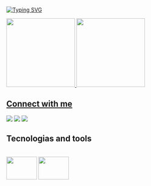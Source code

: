 
###
[![Typing SVG](https://readme-typing-svg.herokuapp.com?font=Fira+Code&weight=300&size=50&duration=4000&pause=1000&color=F73D9F&center=true&vCenter=true&random=false&width=1000&lines=Hello%2C+my+name+is+Aline+Rabech+💖;I'm+25+years+old+🎂;I'm+a+Web+Developer+👩🏾‍💻;I'm+from+Brazil+🇧🇷;welcome😊)](https://git.io/typing-svg)

<div>
  <a href= "https://github.com/linerabech">
  <img height= "180em" src="https://github-readme-stats.vercel.app/api?username=alinerabech&show_icons=true&theme=dracula&include_all_commits=true&count_private=true"/>
  <img height= "180em" src="https://github-readme-stats.vercel.app/api/top-langs?username=alinerabech&layout=compact&langs_count=16&theme=dracula"/>
</div>
    
## Connect with me
<div>
  <a href="https://www.linkedin.com/in/alinerabech/" target="_blank"><img src="https://img.shields.io/badge/LinkedIn-0077B5?style=for-the-badge&logo=linkedin&logoColor=white" target="_blank"/></a>
 <a href="https://www.instagram.com/linee_rabech/" target="_blank"><img src="https://img.shields.io/badge/Instagram-E4405F?style=for-the-badge&logo=instagram&logoColor=white" target="_blank"/></a>
 <a href="https://wa.me/5579988590343" target="_blank"><img src="https://img.shields.io/badge/WhatsApp-25D366?style=for-the-badge&logo=whatsapp&logoColor=white" target="_blank"/></a>
</div>

## Tecnologias and tools
<div style="display: inline_block"><br>
  <img height="60" width="80" src="https://cdn.jsdelivr.net/gh/devicons/devicon@latest/icons/html5/html5-original.svg" />
  <img height="60" width="80" src="https://cdn.jsdelivr.net/gh/devicons/devicon@latest/icons/css3/css3-original.svg" />          
</div>






